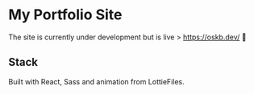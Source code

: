 # My Portfolio Site
The site is currently under development but is live > https://oskb.dev/ 💫<br>

## Stack
Built with React, Sass and animation from LottieFiles.
